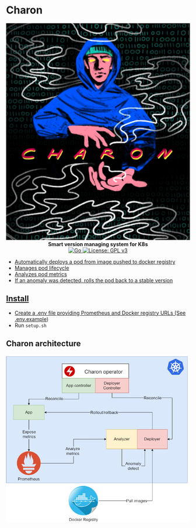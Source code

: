 # Charon

<p align="center">
	<img src="https://raw.githubusercontent.com/f0m41h4u7/Charon/master/files/charon.png"><br>
	<b>Smart version managing system for K8s</b><br>
	<a href="https://github.com/f0m41h4u7/Charon/blob/master/main/go.mod" rel="nofollow"><img alt="Go" src="https://img.shields.io/github/go-mod/go-version/f0m41h4u7/Charon?filename=main%2Fgo.mod">
	<a href="https://goreportcard.com/report/github.com/f0m41h4u7/Charon" rel="nofollow"><ing alt="Go Report Card" src="https://goreportcard.com/badge/github.com/f0m41h4u7/Charon">
	<a href="https://www.gnu.org/licenses/gpl-3.0" rel="nofollow"><img alt="License: GPL v3" src="https://img.shields.io/badge/License-GPLv3-blue.svg">
</p>

* Automatically deploys a pod from image pushed to docker registry
* Manages pod lifecycle
* Analyzes pod metrics
* If an anomaly was detected, rolls the pod back to a stable version

## Install

* Create a .env file providing Prometheus and Docker registry URLs (See [.env.example](.env.example))
* Run `setup.sh`

## Charon architecture

![alt text](https://raw.githubusercontent.com/f0m41h4u7/Charon/master/files/charon-project-scheme.png)

